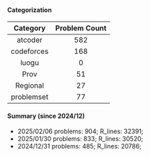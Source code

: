 #### Categorization
| Category      | Problem Count |
|:-----------:|:--------:|
|atcoder | 582|
|codeforces | 168|
|luogu | 0|
|Prov | 51|
|Regional | 27|
|problemset | 77|


#### Summary (since 2024/12)
- 2025/02/06   problems: 904;   R_lines: 32391;
- 2025/01/30   problems: 833;   R_lines: 30520;
- 2024/12/31   problems: 485;   R_lines: 20786;